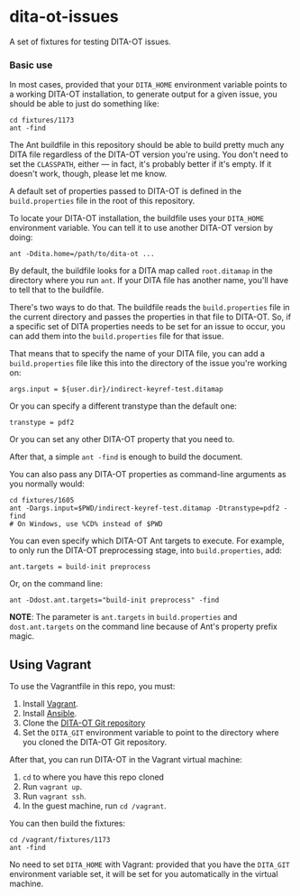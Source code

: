 dita-ot-issues
==============

A set of fixtures for testing DITA-OT issues.

### Basic use

In most cases, provided that your `DITA_HOME` environment variable points to a working DITA-OT installation, to generate output for a given issue, you should be able to just do something like:

```
cd fixtures/1173
ant -find
```

The Ant buildfile in this repository should be able to build pretty much any DITA file regardless of the DITA-OT version you're using. You don't need to set the `CLASSPATH`, either — in fact, it's probably better if it's empty. If it doesn't work, though, please let me know.

A default set of properties passed to DITA-OT is defined in the `build.properties` file in the root of this repository.

To locate your DITA-OT installation, the buildfile uses your `DITA_HOME` environment variable. You can tell it to use another DITA-OT version by doing:

```
ant -Ddita.home=/path/to/dita-ot ...
```

By default, the buildfile looks for a DITA map called `root.ditamap` in the directory where you run `ant`. If your DITA file has another name, you'll have to tell that to the buildfile.

There's two ways to do that. The buildfile reads the `build.properties` file in the current directory and passes the properties in that file to DITA-OT. So, if a specific set of DITA properties needs to be set for an issue to occur, you can add them into the `build.properties` file for that issue.

That means that to specify the name of your DITA file, you can add a `build.properties` file like this into the directory of the issue you're working on:

```
args.input = ${user.dir}/indirect-keyref-test.ditamap
```


Or you can specify a different transtype than the default one:

```
transtype = pdf2
```

Or you can set any other DITA-OT property that you need to.

After that, a simple `ant -find` is enough to build the document.

You can also pass any DITA-OT properties as command-line arguments as you normally would:

```
cd fixtures/1605
ant -Dargs.input=$PWD/indirect-keyref-test.ditamap -Dtranstype=pdf2 -find
# On Windows, use %CD% instead of $PWD
```

You can even specify which DITA-OT Ant targets to execute. For example, to only run the DITA-OT preprocessing stage, into `build.properties`, add:

```
ant.targets = build-init preprocess
```

Or, on the command line:

```
ant -Ddost.ant.targets="build-init preprocess" -find
```


**NOTE**: The parameter is `ant.targets` in `build.properties` and `dost.ant.targets` on the command line because of Ant's property prefix magic.

## Using Vagrant

To use the Vagrantfile in this repo, you must:

1. Install [Vagrant](https://www.vagrantup.com/).
2. Install [Ansible](https://github.com/ansible/ansible).
3. Clone the [DITA-OT Git repository](https://github.com/dita-ot/dita-ot)
4. Set the `DITA_GIT` environment variable to point to the directory where you
   cloned the DITA-OT Git repository.

After that, you can run DITA-OT in the Vagrant virtual machine:

1. `cd` to where you have this repo cloned
2. Run `vagrant up`.
3. Run `vagrant ssh`.
4. In the guest machine, run `cd /vagrant`.

You can then build the fixtures:

```
cd /vagrant/fixtures/1173
ant -find
```

No need to set `DITA_HOME` with Vagrant: provided that you have the `DITA_GIT`
environment variable set, it will be set for you automatically in the virtual
machine.
